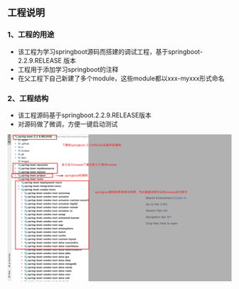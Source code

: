 ## 工程说明

### 1、工程的用途

- 该工程为学习springboot源码而搭建的调试工程，基于springboot-2.2.9.RELEASE 版本
- 工程用于添加学习springboot的注释
- 在父工程下自己新建了多个module，这些module都以xxx-myxxx形式命名

### 2、工程结构

- 该工程源码基于springboot.2.2.9.RELEASE版本
- 对源码做了微调，方便一键启动测试

![](images/工程结构介绍.png)